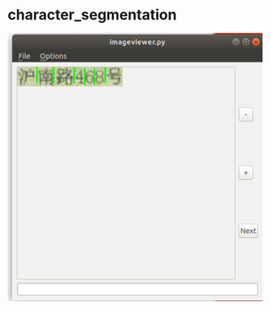 # character_segmentation

![\img](https://github.com/jackfong123/character_segmentation/blob/master/ImageViewer.png)
